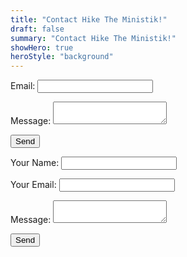 ```yaml
---
title: "Contact Hike The Ministik!"
draft: false
summary: "Contact Hike The Ministik!"
showHero: true
heroStyle: "background"
---
```

<script src="https://www.google.com/recaptcha/enterprise.js" async defer></script>
<form
  id="HikeTheMinistik-contact-form" 
  name="HikeTheMinistik Contact Form" 
  method="POST"
  data-netlify-recaptcha="true"
  data-netlify="true"
>
  <p>
    <label>
      Email: <input type="text" id="name" name="name" />
    </label>
  </p>
  <p>
    <label>
      Message: <textarea id="message" name="message"></textarea>
    </label>
  </p>
  <div data-netlify-recaptcha="true"></div>
  <p>
    <button type="submit">Send</button>
  </p>
</form>

<form name="contact-test-form" method="POST" data-netlify="true">
  <input type="hidden" name="subject" 
  value="Sales inquiry from mysitename.netlify.app" />
  <p>
    <label>Your Name: <input type="text" name="name" /></label>
  </p>
  <p>
    <label>Your Email: <input type="email" name="email" /></label>
  </p>
  <p>
    <label>Message: <textarea name="message"></textarea></label>
  </p>
  <p>
    <button type="submit">Send</button>
  </p>
</form>

